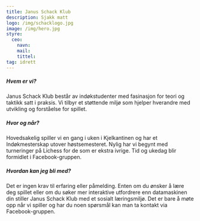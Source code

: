 ```yaml
---
title: Janus Schack Klub
description: Sjakk matt
logo: /img/schacklogo.jpg
image: /img/hero.jpg
styre:
  ceo:
    navn:
    mail:
    tittel:
tag: idrett
---
```


##### Hvem er vi?

Janus Schack Klub består av indøkstudenter med fasinasjon for teori og taktikk satt i praksis. Vi tilbyr et støttende miljø som hjelper hverandre med utvikling og forståelse for spillet.

##### Hvor og når?

Hovedsakelig spiller vi en gang i uken i Kjelkantinen og har et Indøkmesterskap utover høstsemesteret. Nylig har vi begynt med turneringer på Lichess for de som er ekstra ivrige. Tid og ukedag blir formidlet i Facebook-gruppen.

##### Hvordan kan jeg bli med?

Det er ingen krav til erfaring eller påmelding. Enten om du ønsker å lære deg spillet eller om du søker mer interaktive utfordrere enn datamaskinen din stiller Janus Schack Klub med et sosialt læringsmiljø. Det er bare å møte opp når vi spiller og har du noen spørsmål kan man ta kontakt via Facebook-gruppen.
